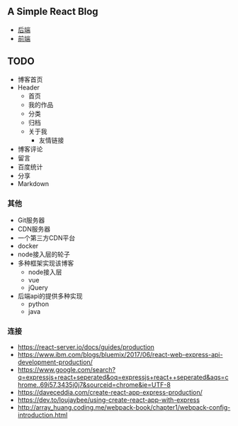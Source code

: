 ## A Simple React Blog


* [后端](server)
* [前端](ui)

## TODO

* 博客首页
* Header
  * 首页
  * 我的作品
  * 分类
  * 归档
  * 关于我
    * 友情链接
* 博客评论
* 留言
* 百度统计
* 分享
* Markdown

### 其他

* Git服务器
* CDN服务器
* 一个第三方CDN平台
* docker
* node接入层的轮子
* 多种框架实现该博客
    * node接入层
    * vue
    * jQuery
* 后端api的提供多种实现
    * python
    * java

### 连接

* https://react-server.io/docs/guides/production
* https://www.ibm.com/blogs/bluemix/2017/06/react-web-express-api-development-production/
* https://www.google.com/search?q=expressjs+react+seperated&oq=expressjs+react++seperated&aqs=chrome..69i57.3435j0j7&sourceid=chrome&ie=UTF-8
* https://daveceddia.com/create-react-app-express-production/
* https://dev.to/loujaybee/using-create-react-app-with-express
* http://array_huang.coding.me/webpack-book/chapter1/webpack-config-introduction.html
